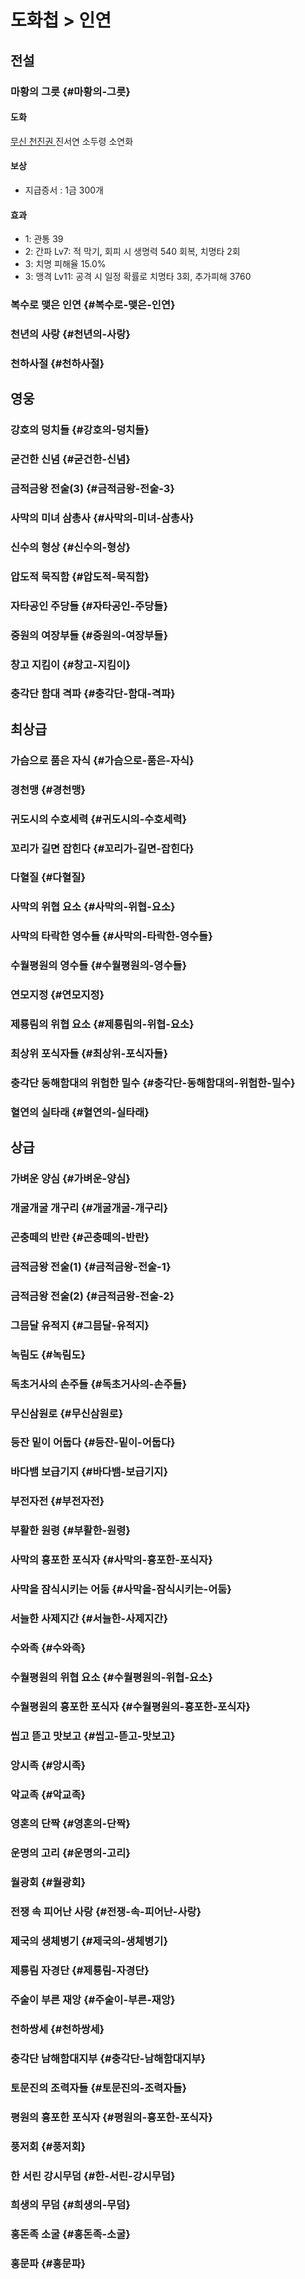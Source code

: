 # 도화첩 > 인연

## <span text-legendary>전설</span>

### <span text-legendary>마황의 그릇</span> {#마황의-그릇}

#### 도화
<div grid auto-flow-col text-center>
  <a href="./도화#무신-천진권" text-legendary>
    무신 천진권
  </a>
  <span text-legendary>
  진서연
  </span>
  <span text-heroic>
  소두령 소연화
  </span>
</div>

#### 보상
- 지급증서 : 1금 300개

#### 효과
- 1: 관통 39
- 2: 간파 Lv7: 적 막기, 회피 시 생명력 540 회복, 치명타 2회
- 3: 치명 피해율 15.0%
- 3: 맹격 Lv11: 공격 시 일정 확률로 치명타 3회, 추가피해 3760

### <span text-legendary>복수로 맺은 인연</span> {#복수로-맺은-인연}
### <span text-legendary>천년의 사랑</span> {#천년의-사랑}
### <span text-legendary>천하사절</span> {#천하사절}

## <span text-heroic>영웅</span>

### <span text-heroic>강호의 덩치들</span> {#강호의-덩치들}
### <span text-heroic>굳건한 신념</span> {#굳건한-신념}
### <span text-heroic>금적금왕 전술(3)</span> {#금적금왕-전술-3}
### <span text-heroic>사막의 미녀 삼총사</span> {#사막의-미녀-삼총사}
### <span text-heroic>신수의 형상</span> {#신수의-형상}
### <span text-heroic>압도적 묵직함</span> {#압도적-묵직함}
### <span text-heroic>자타공인 주당들</span> {#자타공인-주당들}
### <span text-heroic>중원의 여장부들</span> {#중원의-여장부들}
### <span text-heroic>창고 지킴이</span> {#창고-지킴이}
### <span text-heroic>충각단 함대 격파</span> {#충각단-함대-격파}

## <span text-perfect>최상급</span>

### <span text-perfect>가슴으로 품은 자식</span> {#가슴으로-품은-자식}
### <span text-perfect>경천맹</span> {#경천맹}
### <span text-perfect>귀도시의 수호세력</span> {#귀도시의-수호세력}
### <span text-perfect>꼬리가 길면 잡힌다</span> {#꼬리가-길면-잡힌다}
### <span text-perfect>다혈질</span> {#다혈질}
### <span text-perfect>사막의 위협 요소</span> {#사막의-위협-요소}
### <span text-perfect>사막의 타락한 영수들</span> {#사막의-타락한-영수들}
### <span text-perfect>수월평원의 영수들</span> {#수월평원의-영수들}
### <span text-perfect>연모지정</span> {#연모지정}
### <span text-perfect>제룡림의 위협 요소</span> {#제룡림의-위협-요소}
### <span text-perfect>최상위 포식자들</span> {#최상위-포식자들}
### <span text-perfect>충각단 동해함대의 위험한 밀수</span> {#충각단-동해함대의-위험한-밀수}
### <span text-perfect>혈연의 실타래</span> {#혈연의-실타래}

## <span text-flawless>상급</span>

### <span text-flawless>가벼운 양심</span> {#가벼운-양심}
### <span text-flawless>개굴개굴 개구리</span> {#개굴개굴-개구리}
### <span text-flawless>곤충떼의 반란</span> {#곤충떼의-반란}
### <span text-flawless>금적금왕 전술(1)</span> {#금적금왕-전술-1}
### <span text-flawless>금적금왕 전술(2)</span> {#금적금왕-전술-2}
### <span text-flawless>그믐달 유적지</span> {#그믐달-유적지}
### <span text-flawless>녹림도</span> {#녹림도}
### <span text-flawless>독초거사의 손주들</span> {#독초거사의-손주들}
### <span text-flawless>무신삼원로</span> {#무신삼원로}
### <span text-flawless>등잔 밑이 어둡다</span> {#등잔-밑이-어둡다}
### <span text-flawless>바다뱀 보급기지</span> {#바다뱀-보급기지}
### <span text-flawless>부전자전</span> {#부전자전}
### <span text-flawless>부활한 원령</span> {#부활한-원령}
### <span text-flawless>사막의 흉포한 포식자</span> {#사막의-흉포한-포식자}
### <span text-flawless>사막을 잠식시키는 어둠</span> {#사막을-잠식시키는-어둠}
### <span text-flawless>서늘한 사제지간</span> {#서늘한-사제지간}
### <span text-flawless>수와족</span> {#수와족}
### <span text-flawless>수월평원의 위협 요소</span> {#수월평원의-위협-요소}
### <span text-flawless>수월평원의 흉포한 포식자</span> {#수월평원의-흉포한-포식자}
### <span text-flawless>씹고 뜯고 맛보고</span> {#씹고-뜯고-맛보고}
### <span text-flawless>앙시족</span> {#앙시족}
### <span text-flawless>악교족</span> {#악교족}
### <span text-flawless>영혼의 단짝</span> {#영혼의-단짝}
### <span text-flawless>운명의 고리</span> {#운명의-고리}
### <span text-flawless>월광회</span> {#월광회}
### <span text-flawless>전쟁 속 피어난 사랑</span> {#전쟁-속-피어난-사랑}
### <span text-flawless>제국의 생체병기</span> {#제국의-생체병기}
### <span text-flawless>제룡림 자경단</span> {#제룡림-자경단}
### <span text-flawless>주술이 부른 재앙</span> {#주술이-부른-재앙}
### <span text-flawless>천하쌍세</span> {#천하쌍세}
### <span text-flawless>충각단 남해함대지부</span> {#충각단-남해함대지부}
### <span text-flawless>토문진의 조력자들</span> {#토문진의-조력자들}
### <span text-flawless>평원의 흉포한 포식자</span> {#평원의-흉포한-포식자}
### <span text-flawless>풍저회</span> {#풍저회}
### <span text-flawless>한 서린 강시무덤</span> {#한-서린-강시무덤}
### <span text-flawless>희생의 무덤</span> {#희생의-무덤}
### <span text-flawless>홍돈족 소굴</span> {#홍돈족-소굴}
### <span text-flawless>홍문파</span> {#홍문파}

